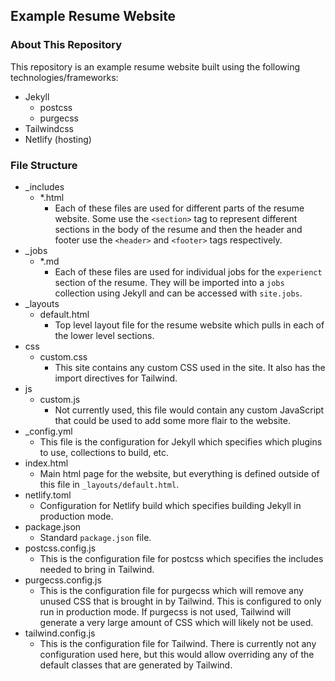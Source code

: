 ## Example Resume Website

### About This Repository

This repository is an example resume website built using the following technologies/frameworks:
- Jekyll
  - postcss
  - purgecss
- Tailwindcss
- Netlify (hosting)

### File Structure

- _includes
  - *.html
    - Each of these files are used for different parts of the resume website. Some use the `<section>` tag to represent different sections in the body of the resume and then the header and footer use the `<header>` and `<footer>` tags respectively.
- _jobs
  - *.md
    - Each of these files are used for individual jobs for the `experienct` section of the resume. They will be imported into a `jobs` collection using Jekyll and can be accessed with `site.jobs`.
- _layouts
  - default.html
    - Top level layout file for the resume website which pulls in each of the lower level sections.
- css
  - custom.css
    - This site contains any custom CSS used in the site. It also has the import directives for Tailwind.
- js
  - custom.js
    - Not currently used, this file would contain any custom JavaScript that could be used to add some more flair to the website.
- _config.yml
  - This file is the configuration for Jekyll which specifies which plugins to use, collections to build, etc.
- index.html
  - Main html page for the website, but everything is defined outside of this file in `_layouts/default.html`.
- netlify.toml
  - Configuration for Netlify build which specifies building Jekyll in production mode.
- package.json
  - Standard `package.json` file.
- postcss.config.js
  - This is the configuration file for postcss which specifies the includes needed to bring in Tailwind.
- purgecss.config.js
  - This is the configuration file for purgecss which will remove any unused CSS that is brought in by Tailwind. This is configured to only run in production mode. If purgecss is not used, Tailwind will generate a very large amount of CSS which will likely not be used.
- tailwind.config.js
  - This is the configuration file for Tailwind. There is currently not any configuration used here, but this would allow overriding any of the default classes that are generated by Tailwind.
